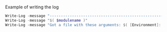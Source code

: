 
Example of writing the log

```PowerShell 
Write-Log -message "----------------------------------------------------"
Write-Log -message "$( $modulename )"
Write-Log -message "Got a file with these arguments: $( [Environment]::GetCommandLineArgs() )"
```